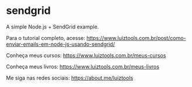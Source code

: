 # sendgrid
A simple Node.js + SendGrid example.

Para o tutorial completo, acesse: https://www.luiztools.com.br/post/como-enviar-emails-em-node-js-usando-sendgrid/

Conheça meus cursos: https://www.luiztools.com.br/meus-cursos

Conheça meus livros: https://www.luiztools.com.br/meus-livros

Me siga nas redes sociais: https://about.me/luiztools